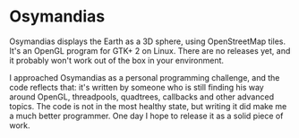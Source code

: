 # Osymandias

Osymandias displays the Earth as a 3D sphere, using OpenStreetMap tiles. It's
an OpenGL program for GTK+ 2 on Linux. There are no releases yet, and it
probably won't work out of the box in your environment.

I approached Osymandias as a personal programming challenge, and the code
reflects that: it's written by someone who is still finding his way around
OpenGL, threadpools, quadtrees, callbacks and other advanced topics. The code
is not in the most healthy state, but writing it did make me a much better
programmer. One day I hope to release it as a solid piece of work.
